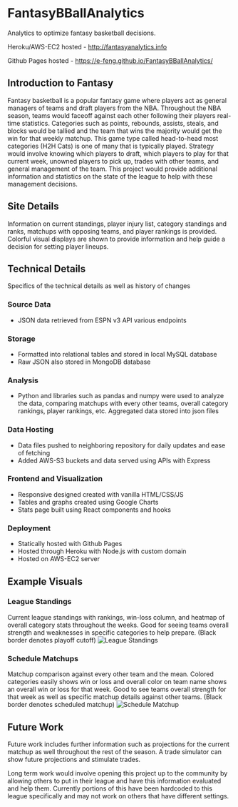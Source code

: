 # FantasyBBallAnalytics
Analytics to optimize fantasy basketball decisions.

Heroku/AWS-EC2 hosted - http://fantasyanalytics.info

Github Pages hosted - https://e-feng.github.io/FantasyBBallAnalytics/

## Introduction to Fantasy
Fantasy basketball is a popular fantasy game where players act as general managers of teams and draft players from the NBA. Throughout the NBA season, teams would faceoff against each other following their players real-time statistics. Categories such as points, rebounds, assists, steals, and blocks would be tallied and the team that wins the majority would get the win for that weekly matchup. This game type called head-to-head most categories (H2H Cats) is one of many that is typically played. Strategy would involve knowing which players to draft, which players to play for that current week, unowned players to pick up, trades with other teams, and general management of the team. This project would provide additional information and statistics on the state of the league to help with these management decisions.

## Site Details
Information on current standings, player injury list, category standings and ranks, matchups with opposing teams, and player rankings is provided. Colorful visual displays are shown to provide information and help guide a decision for setting player lineups.

## Technical Details
Specifics of the technical details as well as history of changes
### Source Data
* JSON data retrieved from ESPN v3 API various endpoints
### Storage 
* Formatted into relational tables and stored in local MySQL database
* Raw JSON also stored in MongoDB database 
### Analysis
* Python and libraries such as pandas and numpy were used to analyze the data, comparing matchups with every other teams, overall category rankings, player rankings, etc. Aggregated data stored into json files
### Data Hosting
* Data files pushed to neighboring repository for daily updates and ease of fetching
* Added AWS-S3 buckets and data served using APIs with Express
### Frontend and Visualization
* Responsive designed created with vanilla HTML/CSS/JS
* Tables and graphs created using Google Charts
* Stats page built using React components and hooks
### Deployment
* Statically hosted with Github Pages
* Hosted through Heroku with Node.js with custom domain
* Hosted on AWS-EC2 server

## Example Visuals
### League Standings
Current league standings with rankings, win-loss column, and heatmap of overall category stats throughout the weeks. Good for seeing teams overall strength and weaknesses in specific categories to help prepare. (Black border denotes playoff cutoff)
![League Standings](https://i.imgur.com/q82IisH.png)

### Schedule Matchups
Matchup comparison against every other team and the mean. Colored categories easily shows win or loss and overall color on team name shows an overall win or loss for that week. Good to see teams overall strength for that week as well as specific matchup details against other teams. (Black border denotes scheduled matchup)
![Schedule Matchup](https://i.imgur.com/Umw74jF.png)

## Future Work
Future work includes further information such as projections for the current matchup as well throughout the rest of the season. A trade simulator can show future projections and stimulate trades.

Long term work would involve opening this project up to the community by allowing others to put in their league and have this information evaluated and help them. Currently portions of this have been hardcoded to this league specifically and may not work on others that have different settings. 
